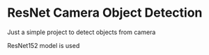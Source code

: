 # ResNet Camera Object Detection
Just a simple project to detect objects from camera

ResNet152 model is used
